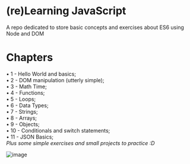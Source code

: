 # (re)Learning JavaScript
A repo dedicated to store basic concepts and exercises about ES6 using Node and DOM

# Chapters 
• 1 - Hello World and basics;</br>
• 2 - DOM manipulation (utterly simple);</br>
• 3 - Math Time;</br>
• 4 - Functions;</br>
• 5 - Loops;</br>
• 6 - Data Types;</br>
• 7 - Strings;</br>
• 8 - Arrays;                                    
• 9 - Objects;                                   
• 10 - Conditionals and switch statements;    
• 11 - JSON Basics;                            
<em>Plus some simple exercises and small projects to practice :D</em>

![image](https://user-images.githubusercontent.com/73988556/170095502-faa22337-952a-424f-a404-6acea237501d.png)
